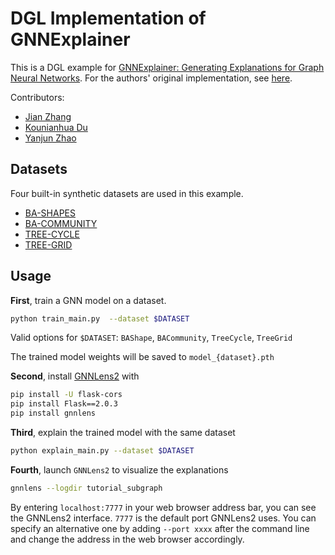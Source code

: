 # DGL Implementation of GNNExplainer

This is a DGL example for [GNNExplainer: Generating Explanations for Graph Neural Networks](https://arxiv.org/abs/1903.03894). For the authors' original implementation,
see [here](https://github.com/RexYing/gnn-model-explainer).

Contributors:
- [Jian Zhang](https://github.com/zhjwy9343)
- [Kounianhua Du](https://github.com/KounianhuaDu)
- [Yanjun Zhao](https://github.com/zyj-111)

Datasets
----------------------

Four built-in synthetic datasets are used in this example.

- [BA-SHAPES](https://docs.dgl.ai/generated/dgl.data.BAShapeDataset.html#dgl.data.BAShapeDataset)
- [BA-COMMUNITY](https://docs.dgl.ai/generated/dgl.data.BACommunityDataset.html#dgl.data.BACommunityDataset)
- [TREE-CYCLE](https://docs.dgl.ai/generated/dgl.data.TreeCycleDataset.html#dgl.data.TreeCycleDataset)
- [TREE-GRID](https://docs.dgl.ai/generated/dgl.data.TreeGridDataset.html#dgl.data.TreeGridDataset)

Usage
----------------------

**First**, train a GNN model on a dataset.

```bash
python train_main.py  --dataset $DATASET
```

Valid options for `$DATASET`: `BAShape`, `BACommunity`, `TreeCycle`, `TreeGrid`

The trained model weights will be saved to `model_{dataset}.pth`

**Second**, install [GNNLens2](https://github.com/dmlc/GNNLens2) with

```bash
pip install -U flask-cors
pip install Flask==2.0.3
pip install gnnlens
```

**Third**, explain the trained model with the same dataset

```bash
python explain_main.py --dataset $DATASET
```

**Fourth**, launch `GNNLens2` to visualize the explanations

```bash
gnnlens --logdir tutorial_subgraph
```

By entering `localhost:7777` in your web browser address bar, you can see the GNNLens2 interface. `7777` is the default port GNNLens2 uses. You can specify an alternative one by adding `--port xxxx` after the command line and change the address in the web browser accordingly.
